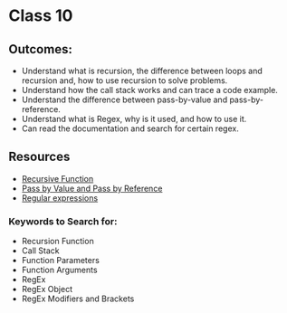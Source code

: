 # Class 10


## Outcomes:
- Understand what is recursion, the difference between loops and recursion and, how to use recursion to solve problems.
- Understand how the call stack works and can trace a code example.
- Understand the difference between pass-by-value and pass-by-reference.
- Understand what is Regex, why is it used, and how to use it.
- Can read the documentation and search for certain regex.

## Resources
* [Recursive Function](https://www.javascripttutorial.net/javascript-recursive-function/)
* [Pass by Value and Pass by Reference](https://www.geeksforgeeks.org/pass-by-value-and-pass-by-reference-in-javascript/)
* [Regular expressions](https://developer.mozilla.org/en-US/docs/Web/JavaScript/Guide/Regular_Expressions)

### Keywords to Search for: 
* Recursion Function
* Call Stack
* Function Parameters
* Function Arguments
* RegEx
* RegEx Object
* RegEx Modifiers and Brackets